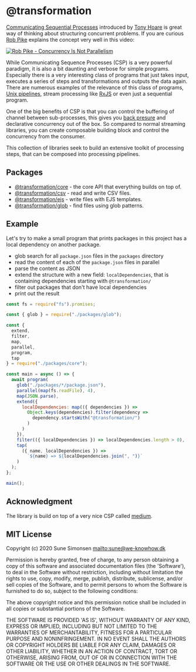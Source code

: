 # @transformation

[Communicating Sequential
Processes](https://dl.acm.org/doi/pdf/10.1145/359576.359585) introduced by [Tony
Hoare](https://en.wikipedia.org/wiki/Tony_Hoare) is great way of thinking about
structuring concurrent problems. If you are curious [Rob
Pike](https://en.wikipedia.org/wiki/Rob_Pike) explains the concept very well in
this video:

[![Rob Pike - Concurrency Is Not Parallelism](https://i.ytimg.com/vi/cN_DpYBzKso/hqdefault.jpg)](https://www.youtube.com/watch?v=cN_DpYBzKso)

While Communicating Sequence Processes (CSP) is a very powerful paradigm, it is
also a bit daunting and verbose for simple programs. Especially there is a very
interesting class of programs that just takes input, executes a series of steps
and transformations and outputs the data again. There are numerous examples of
the relevance of this class of programs, [Unix
pipelines](<https://en.wikipedia.org/wiki/Pipeline_(Unix)>), stream processing
like [RxJS](https://rxjs-dev.firebaseapp.com/) or even just a sequential
program.

One of the big benefits of CSP is that you can control the buffering of channel
between sub-processes, this gives you [back
presure](https://en.wikipedia.org/wiki/Back_pressure) and declarative
concurrency out of the box. So compared to normal streaming libraries, you can
create composable building block and control the concurrency from the consumer.

This collection of libraries seek to build an extensive toolkit of processing
steps, that can be composed into processing pipelines.

## Packages

- [@transformation/core](./packages/core/Readme.md) - the core API that everything builds on top of.
- [@transformation/csv](./packages/csv/Readme.md) - read and write CSV files.
- [@transformation/ejs](./packages/ejs/Readme.md) - write files with EJS templates.
- [@transformation/glob](./packages/glob/Readme.md) - find files using glob patterns.

## Example

Let's try to make a small program that prints packages in this project has a
local dependency on another package.

- glob search for all `package.json` files in the `packages` directory
- read the content of each of the `package.json` files in parallel
- parse the content as JSON
- extend the structure with a new field: `localDependencies`, that is containing
  dependencies starting with `@transformation/`
- filter out packages that don't have local dependencies
- print out the result

```js
const fs = require("fs").promises;

const { glob } = require("./packages/glob");

const {
  extend,
  filter,
  map,
  parallel,
  program,
  tap
} = require("./packages/core");

const main = async () => {
  await program(
    glob("./packages/*/package.json"),
    parallel(map(fs.readFile), 4),
    map(JSON.parse),
    extend({
      localDependencies: map(({ dependencies }) =>
        Object.keys(dependencies).filter(dependency =>
          dependency.startsWith("@transformation/")
        )
      )
    }),
    filter(({ localDependencies }) => localDependencies.length > 0),
    tap(
      ({ name, localDependencies }) =>
        `${name} => ${localDependencies.join(", ")}`
    )
  );
};

main();
```

## Acknowledgment

The library is build on top of a very nice CSP called [medium](https://www.npmjs.com/package/medium).

## MIT License

Copyright (c) 2020 Sune Simonsen <mailto:sune@we-knowhow.dk>

Permission is hereby granted, free of charge, to any person obtaining
a copy of this software and associated documentation files (the
'Software'), to deal in the Software without restriction, including
without limitation the rights to use, copy, modify, merge, publish,
distribute, sublicense, and/or sell copies of the Software, and to
permit persons to whom the Software is furnished to do so, subject to
the following conditions:

The above copyright notice and this permission notice shall be
included in all copies or substantial portions of the Software.

THE SOFTWARE IS PROVIDED 'AS IS', WITHOUT WARRANTY OF ANY KIND,
EXPRESS OR IMPLIED, INCLUDING BUT NOT LIMITED TO THE WARRANTIES OF
MERCHANTABILITY, FITNESS FOR A PARTICULAR PURPOSE AND
NONINFRINGEMENT. IN NO EVENT SHALL THE AUTHORS OR COPYRIGHT HOLDERS BE
LIABLE FOR ANY CLAIM, DAMAGES OR OTHER LIABILITY, WHETHER IN AN ACTION
OF CONTRACT, TORT OR OTHERWISE, ARISING FROM, OUT OF OR IN CONNECTION
WITH THE SOFTWARE OR THE USE OR OTHER DEALINGS IN THE SOFTWARE.

